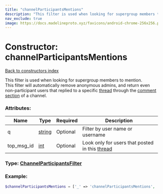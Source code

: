 ```yaml
---
title: "channelParticipantsMentions"
description: "This filter is used when looking for supergroup members to mention.  "
nav_exclude: true
image: https://docs.madelineproto.xyz/favicons/android-chrome-256x256.png
---
```

# Constructor: channelParticipantsMentions  
[Back to constructors index](/API_docs/constructors/index.html)



This filter is used when looking for supergroup members to mention.  
This filter will automatically remove anonymous admins, and return even non-participant users that replied to a specific [thread](https://core.telegram.org/api/threads) through the [comment section](https://core.telegram.org/api/threads#channel-comments) of a channel.

### Attributes:

| Name     |    Type       | Required | Description |
|----------|---------------|----------|-------------|
|q|[string](/API_docs/types/string.html) | Optional|Filter by user name or username|
|top\_msg\_id|[int](/API_docs/types/int.html) | Optional|Look only for users that posted in this [thread](https://core.telegram.org/api/threads)|



### Type: [ChannelParticipantsFilter](/API_docs/types/ChannelParticipantsFilter.html)


### Example:

```php
$channelParticipantsMentions = ['_' => 'channelParticipantsMentions', 'q' => 'string', 'top_msg_id' => int];
```  
